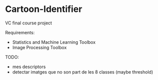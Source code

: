 # Cartoon-Identifier
VC final course project

Requirements:

- Statistics and Machine Learning Toolbox
- Image Processing Toolbox

TODO:

- mes descriptors
- detectar imatges que no son part de les 8 classes (maybe threshold)
